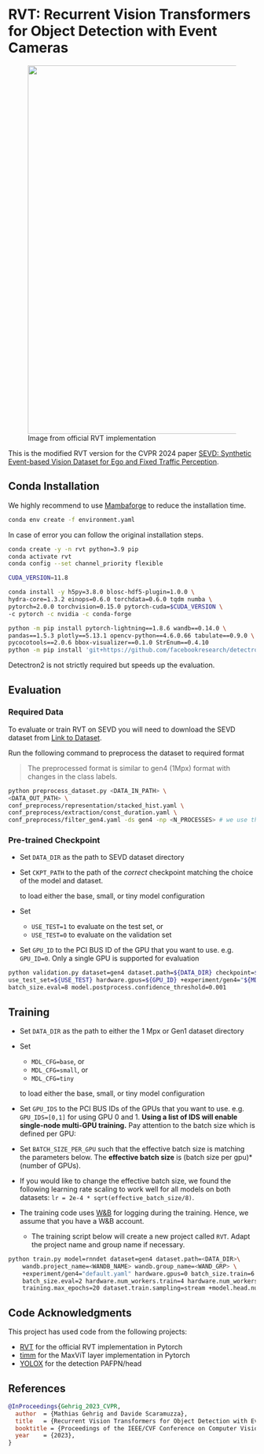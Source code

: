 # RVT: Recurrent Vision Transformers for Object Detection with Event Cameras

<p align="center">
  <figure>
  <img src="https://rpg.ifi.uzh.ch/img/papers/arxiv22_detection_mgehrig/combo.png" width="750">
  <figcaption>Image from official RVT implementation</figcaption>
  </figure>
</p>

This is the modified RVT version for the CVPR 2024 paper [SEVD: Synthetic Event-based Vision Dataset for Ego and Fixed Traffic Perception](https://arxiv.org/abs/2404.10540).

## Conda Installation

We highly recommend to use [Mambaforge](https://github.com/conda-forge/miniforge#mambaforge) to reduce the installation time.

```Bash
conda env create -f environment.yaml
```

In case of error you can follow the original installation steps.

```Bash
conda create -y -n rvt python=3.9 pip
conda activate rvt
conda config --set channel_priority flexible

CUDA_VERSION=11.8

conda install -y h5py=3.8.0 blosc-hdf5-plugin=1.0.0 \
hydra-core=1.3.2 einops=0.6.0 torchdata=0.6.0 tqdm numba \
pytorch=2.0.0 torchvision=0.15.0 pytorch-cuda=$CUDA_VERSION \
-c pytorch -c nvidia -c conda-forge

python -m pip install pytorch-lightning==1.8.6 wandb==0.14.0 \
pandas==1.5.3 plotly==5.13.1 opencv-python==4.6.0.66 tabulate==0.9.0 \
pycocotools==2.0.6 bbox-visualizer==0.1.0 StrEnum==0.4.10
python -m pip install 'git+https://github.com/facebookresearch/detectron2.git'
```

Detectron2 is not strictly required but speeds up the evaluation.

## Evaluation

### Required Data

To evaluate or train RVT on SEVD you will need to download the SEVD dataset from [Link to Dataset](https://docs.google.com/forms/d/e/1FAIpQLSdOhlegSlpzW78DsPSqNCDdfg7IVXsbcKD-BgBnbj_YdjojQg/viewform).

Run the following command to preprocess the dataset to required format

> The preprocessed format is similar to gen4 (1Mpx) format with changes in the class labels.

```bash
python preprocess_dataset.py <DATA_IN_PATH> \
<DATA_OUT_PATH> \
conf_preprocess/representation/stacked_hist.yaml \
conf_preprocess/extraction/const_duration.yaml \
conf_preprocess/filter_gen4.yaml -ds gen4 -np <N_PROCESSES> # we use the same preprocessing as gen4 with modified class
```

### Pre-trained Checkpoint

<!-- The pre-trained checkpoint of RVT-base on SEVD is available at [](). -->

- Set `DATA_DIR` as the path to SEVD dataset directory
- Set `CKPT_PATH` to the path of the _correct_ checkpoint matching the choice of the model and dataset.

  to load either the base, small, or tiny model configuration

- Set
  - `USE_TEST=1` to evaluate on the test set, or
  - `USE_TEST=0` to evaluate on the validation set
- Set `GPU_ID` to the PCI BUS ID of the GPU that you want to use. e.g. `GPU_ID=0`.
  Only a single GPU is supported for evaluation

```Bash
python validation.py dataset=gen4 dataset.path=${DATA_DIR} checkpoint=${CKPT_PATH} \
use_test_set=${USE_TEST} hardware.gpus=${GPU_ID} +experiment/gen4="${MDL_CFG}.yaml" \
batch_size.eval=8 model.postprocess.confidence_threshold=0.001
```

## Training

- Set `DATA_DIR` as the path to either the 1 Mpx or Gen1 dataset directory
- Set

  - `MDL_CFG=base`, or
  - `MDL_CFG=small`, or
  - `MDL_CFG=tiny`

  to load either the base, small, or tiny model configuration

- Set `GPU_IDS` to the PCI BUS IDs of the GPUs that you want to use. e.g. `GPU_IDS=[0,1]` for using GPU 0 and 1.
  **Using a list of IDS will enable single-node multi-GPU training.**
  Pay attention to the batch size which is defined per GPU:
- Set `BATCH_SIZE_PER_GPU` such that the effective batch size is matching the parameters below.
  The **effective batch size** is (batch size per gpu)\*(number of GPUs).
- If you would like to change the effective batch size, we found the following learning rate scaling to work well for
  all models on both datasets:
  `lr = 2e-4 * sqrt(effective_batch_size/8)`.
- The training code uses [W&B](https://wandb.ai/) for logging during the training.
  Hence, we assume that you have a W&B account.
  - The training script below will create a new project called `RVT`. Adapt the project name and group name if necessary.

```Bash
python train.py model=rnndet dataset=gen4 dataset.path=<DATA_DIR>\
	wandb.project_name=<WANDB_NAME> wandb.group_name=<WAND_GRP> \
	+experiment/gen4="default.yaml" hardware.gpus=0 batch_size.train=6 \
	batch_size.eval=2 hardware.num_workers.train=4 hardware.num_workers.eval=3 \
	training.max_epochs=20 dataset.train.sampling=stream +model.head.num_classes=3
```

## Code Acknowledgments

This project has used code from the following projects:

- [RVT](https://github.com/uzh-rpg/RVT) for the official RVT implementation in Pytorch
- [timm](https://github.com/huggingface/pytorch-image-models) for the MaxViT layer implementation in Pytorch
- [YOLOX](https://github.com/Megvii-BaseDetection/YOLOX) for the detection PAFPN/head

## References

```bibtex
@InProceedings{Gehrig_2023_CVPR,
  author  = {Mathias Gehrig and Davide Scaramuzza},
  title   = {Recurrent Vision Transformers for Object Detection with Event Cameras},
  booktitle = {Proceedings of the IEEE/CVF Conference on Computer Vision and Pattern Recognition (CVPR)},
  year    = {2023},
}
```
